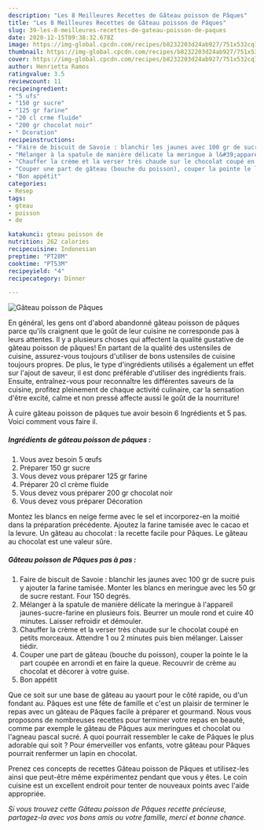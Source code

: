 ```yaml
---
description: "Les 8 Meilleures Recettes de Gâteau poisson de Pâques"
title: "Les 8 Meilleures Recettes de Gâteau poisson de Pâques"
slug: 39-les-8-meilleures-recettes-de-gateau-poisson-de-paques
date: 2020-12-15T09:38:32.678Z
image: https://img-global.cpcdn.com/recipes/b8232203d24ab927/751x532cq70/gateau-poisson-de-paques-photo-principale-de-la-recette.jpg
thumbnail: https://img-global.cpcdn.com/recipes/b8232203d24ab927/751x532cq70/gateau-poisson-de-paques-photo-principale-de-la-recette.jpg
cover: https://img-global.cpcdn.com/recipes/b8232203d24ab927/751x532cq70/gateau-poisson-de-paques-photo-principale-de-la-recette.jpg
author: Henrietta Ramos
ratingvalue: 3.5
reviewcount: 11
recipeingredient:
- "5 ufs"
- "150 gr sucre"
- "125 gr farine"
- "20 cl crme fluide"
- "200 gr chocolat noir"
- " Dcoration"
recipeinstructions:
- "Faire de biscuit de Savoie : blanchir les jaunes avec 100 gr de sucre puis y ajouter la farine tamisée. Monter les blancs en meringue avec les 50 gr de sucre restant. Four 150 degrés."
- "Mélanger à la spatule de manière délicate la meringue à l&#39;appareil jaunes-sucre-farine en plusieurs fois. Beurrer un moule rond et cuire 40 minutes. Laisser refroidir et démouler."
- "Chauffer la crème et la verser très chaude sur le chocolat coupé en petits morceaux. Attendre 1 ou 2 minutes puis bien mélanger. Laisser tiédir."
- "Couper une part de gâteau (bouche du poisson), couper la pointe le la part coupée en arrondi et en faire la queue. Recouvrir de crème au chocolat et décorer à votre guise."
- "Bon appétit"
categories:
- Resep
tags:
- gteau
- poisson
- de

katakunci: gteau poisson de 
nutrition: 262 calories
recipecuisine: Indonesian
preptime: "PT28M"
cooktime: "PT53M"
recipeyield: "4"
recipecategory: Dinner

---
```



![Gâteau poisson de Pâques](https://img-global.cpcdn.com/recipes/b8232203d24ab927/751x532cq70/gateau-poisson-de-paques-photo-principale-de-la-recette.jpg)

En général, les gens ont d'abord abandonné gâteau poisson de pâques parce qu'ils craignent que le goût de leur cuisine ne corresponde pas à leurs attentes. Il y a plusieurs choses qui affectent la qualité gustative de gâteau poisson de pâques! En partant de la qualité des ustensiles de cuisine, assurez-vous toujours d'utiliser de bons ustensiles de cuisine toujours propres. De plus, le type d'ingrédients utilisés a également un effet sur l'ajout de saveur, il est donc préférable d'utiliser des ingrédients frais. Ensuite, entraînez-vous pour reconnaître les différentes saveurs de la cuisine, profitez pleinement de chaque activité culinaire, car la sensation d'être excité, calme et non pressé affecte aussi le goût de la nourriture!

<!--inarticleads1-->

À cuire gâteau poisson de pâques tue avoir besoin 6 Ingrédients et 5 pas. Voici comment vous faire il.

##### Ingrédients de gâteau poisson de pâques :

1. Vous avez besoin 5 œufs
1. Préparer 150 gr sucre
1. Vous devez vous préparer 125 gr farine
1. Préparer 20 cl crème fluide
1. Vous devez vous préparer 200 gr chocolat noir
1. Vous devez vous préparer  Décoration


Montez les blancs en neige ferme avec le sel et incorporez-en la moitié dans la préparation précédente. Ajoutez la farine tamisée avec le cacao et la levure. Un gâteau au chocolat : la recette facile pour Pâques. Le gâteau au chocolat est une valeur sûre. 

<!--inarticleads2-->

##### Gâteau poisson de Pâques pas à pas :

1. Faire de biscuit de Savoie : blanchir les jaunes avec 100 gr de sucre puis y ajouter la farine tamisée. Monter les blancs en meringue avec les 50 gr de sucre restant. Four 150 degrés.
1. Mélanger à la spatule de manière délicate la meringue à l&#39;appareil jaunes-sucre-farine en plusieurs fois. Beurrer un moule rond et cuire 40 minutes. Laisser refroidir et démouler.
1. Chauffer la crème et la verser très chaude sur le chocolat coupé en petits morceaux. Attendre 1 ou 2 minutes puis bien mélanger. Laisser tiédir.
1. Couper une part de gâteau (bouche du poisson), couper la pointe le la part coupée en arrondi et en faire la queue. Recouvrir de crème au chocolat et décorer à votre guise.
1. Bon appétit


Que ce soit sur une base de gâteau au yaourt pour le côté rapide, ou d&#39;un fondant au. Pâques est une fête de famille et c&#39;est un plaisir de terminer le repas avec un gâteau de Pâques facile à préparer et gourmand. Nous vous proposons de nombreuses recettes pour terminer votre repas en beauté, comme par exemple le gâteau de Pâques aux meringues et chocolat ou l&#39;agneau pascal sucré. A quoi pourrait ressembler le cake de Pâques le plus adorable qui soit ? Pour émerveiller vos enfants, votre gâteau pour Pâques pourrait renfermer un lapin en chocolat. 

<!--inarticleads1-->

<p>
Prenez ces concepts de recettes Gâteau poisson de Pâques et utilisez-les ainsi que peut-être même expérimentez pendant que vous y êtes. Le coin cuisine est un excellent endroit pour tenter de nouveaux points avec l'aide appropriée.
</p>

<p>
<i>Si vous trouvez cette Gâteau poisson de Pâques recette précieuse, partagez-la avec vos bons amis ou votre famille, merci et bonne chance.</i>
</p>
